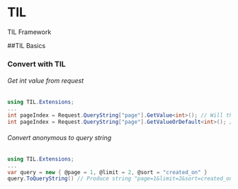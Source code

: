 TIL
===

TIL Framework

##TIL Basics

### Convert with TIL

###### Get int value from request

```csharp
using TIL.Extensions;
...
int pageIndex = Request.QueryString["page"].GetValue<int>(); // Will throw and exception if 'page' is null or not int value
int pageIndex = Request.QueryString["page"].GetValueOrDefault<int>(); // Returns 0 if 'page' is null or not an int value
```

###### Convert anonymous to query string

```csharp
using TIL.Extensions;
...
var query = new { @page = 1, @limit = 2, @sort = "created_on" }
query.ToQueryString() // Produce string "page=1&limit=2&sort=created_on"
```
